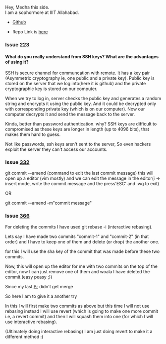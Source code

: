 Hey, Medha this side.
<br>
I am a sophormore at IIIT Allahabad.
- [Github](github.com/medhatiwari)

- Repo Link is [here](https://github.com/medhatiwari/fantastic-broccoli)

### Issue [223](https://github.com/opencodeiiita/GoGit/issues/223)

#### What do you really understand from SSH keys? What are the advantages of using it?


SSH is secure channel for communcation with remote. It has a key pair (Asymmetric cryptography ie, one public and a private key). Public key is stored on the server that we log into(here it is github) and the private cryptographic key is stored on our computer.



When we try to log in, server checks the public key and generates a random string and encrypts it using the public key.
And it could be decrypted only with corresponding private key (which is on our computer). Now our computer decrypts it and send the message back to the server.



Kinda, better than password authentication. why? 
SSH keys are difficult to compromised as these keys are longer in length (up to 4096 bits), that makes them hard to guess.

Not like passwords, ssh keys aren't sent to the server, So even hackers exploit the server they can't access our accounts. 


### Issue [332](https://github.com/opencodeiiita/GoGit/issues/332)
git commit --amend (command to edit the last commit message) this will open up a editor (vim mostly) and we can edit the message 
in the editor(i -> insert mode, write the commit message and the press'ESC' and :wq to exit)


OR

git commit --amend -m"commit message"


### Issue [366](https://github.com/opencodeiiita/GoGit/issues/366)

For deleting the commits I have used git rebase -i (interactive rebasing).

Lets say I have made two commits "commit-1" and "commit-2" (in that order) and I have to keep one of them and delete (or drop) the another one.

for this I will use the sha key of the commit that was made before these two commits.

Now, this will open up the editor for me with two commits on the top of the editor, now I can just remove one of them and woala I have deleted the commit.(easy peasy ;))

Since my last [Pr](https://github.com/opencodeiiita/GoGit/pull/384) didn't get merge

So here I am to give it a another try

In this I will first make two commits as above but this time I will not use rebasing instead I will use revert (which is going to make one more commit i.e, a revert commit) and then I will squash them into one (for which I will use interactive rebasing).

(Ultimately doing interactive rebasing) I am just doing revert to make it a different method :(